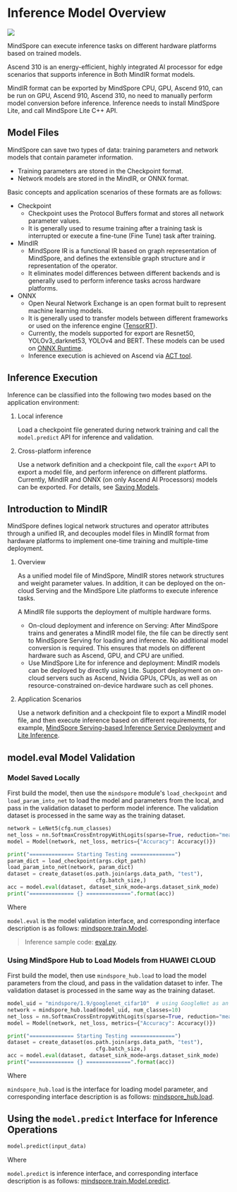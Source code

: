 # Inference Model Overview

<a href="https://gitee.com/mindspore/docs/blob/master/tutorials/experts/source_en/infer/inference.md" target="_blank"><img src="https://mindspore-website.obs.cn-north-4.myhuaweicloud.com/website-images/master/resource/_static/logo_source_en.png"></a>

MindSpore can execute inference tasks on different hardware platforms based on trained models.

Ascend 310 is an energy-efficient, highly integrated AI processor for edge scenarios that supports inference in Both MindIR format models.

MindIR format can be exported by MindSpore CPU, GPU, Ascend 910, can be run on GPU, Ascend 910, Ascend 310, no need to manually perform model conversion before inference. Inference needs to install MindSpore Lite, and call MindSpore Lite C++ API.

## Model Files

MindSpore can save two types of data: training parameters and network models that contain parameter information.

- Training parameters are stored in the Checkpoint format.
- Network models are stored in the MindIR, or ONNX format.

Basic concepts and application scenarios of these formats are as follows:

- Checkpoint
    - Checkpoint uses the Protocol Buffers format and stores all network parameter values.
    - It is generally used to resume training after a training task is interrupted or execute a fine-tune (Fine Tune) task after training.
- MindIR
    - MindSpore IR is a functional IR based on graph representation of MindSpore, and defines the extensible graph structure and ir representation of the operator.
    - It eliminates model differences between different backends and is generally used to perform inference tasks across hardware platforms.
- ONNX
    - Open Neural Network Exchange is an open format built to represent machine learning models.
    - It is generally used to transfer models between different frameworks or used on the inference engine ([TensorRT](https://docs.nvidia.com/deeplearning/tensorrt/api/python_api/index.html)).
    - Currently, the models supported for export are Resnet50, YOLOv3_darknet53, YOLOv4 and BERT. These models can be used on [ONNX Runtime](https://onnxruntime.ai/).
    - Inference execution is achieved on Ascend via [ACT tool](https://www.hiascend.com/document/detail/zh/canncommercial/63RC1/inferapplicationdev/aclcppdevg/aclcppdevg_000001.html).

## Inference Execution

Inference can be classified into the following two modes based on the application environment:

1. Local inference

    Load a checkpoint file generated during network training and call the `model.predict` API for inference and validation.

2. Cross-platform inference

    Use a network definition and a checkpoint file, call the `export` API to export a model file, and perform inference on different platforms. Currently, MindIR and ONNX (on only Ascend AI Processors) models can be exported. For details, see [Saving Models](https://www.mindspore.cn/tutorials/en/master/beginner/save_load.html).

## Introduction to MindIR

MindSpore defines logical network structures and operator attributes through a unified IR, and decouples model files in MindIR format from hardware platforms to implement one-time training and multiple-time deployment.

1. Overview

    As a unified model file of MindSpore, MindIR stores network structures and weight parameter values. In addition, it can be deployed on the on-cloud Serving and the MindSpore Lite platforms to execute inference tasks.

    A MindIR file supports the deployment of multiple hardware forms.

    - On-cloud deployment and inference on Serving: After MindSpore trains and generates a MindIR model file, the file can be directly sent to MindSpore Serving for loading and inference. No additional model conversion is required. This ensures that models on different hardware such as Ascend, GPU, and CPU are unified.
    - Use MindSpore Lite for inference and deployment: MindIR models can be deployed by directly using Lite. Support deployment on on-cloud servers such as Ascend, Nvidia GPUs, CPUs, as well as on resource-constrained on-device hardware such as cell phones.

2. Application Scenarios

    Use a network definition and a checkpoint file to export a MindIR model file, and then execute inference based on different requirements, for example, [MindSpore Serving-based Inference Service Deployment](https://www.mindspore.cn/serving/docs/en/master/serving_example.html) and [Lite Inference](https://www.mindspore.cn/lite/docs/en/master/index.html).

## model.eval Model Validation

### Model Saved Locally

First build the model, then use the `mindspore` module's `load_checkpoint` and `load_param_into_net` to load the model and parameters from the local, and pass in the validation dataset to perform model inference. The validation dataset is processed in the same way as the training dataset.

```python
network = LeNet5(cfg.num_classes)
net_loss = nn.SoftmaxCrossEntropyWithLogits(sparse=True, reduction="mean")
model = Model(network, net_loss, metrics={"Accuracy": Accuracy()})

print("============== Starting Testing ==============")
param_dict = load_checkpoint(args.ckpt_path)
load_param_into_net(network, param_dict)
dataset = create_dataset(os.path.join(args.data_path, "test"),
                            cfg.batch_size,)
acc = model.eval(dataset, dataset_sink_mode=args.dataset_sink_mode)
print("============== {} ==============".format(acc))
```

Where

`model.eval` is the model validation interface, and corresponding interface description is as follows: [mindspore.train.Model](https://www.mindspore.cn/docs/en/master/api_python/train/mindspore.train.Model.html#mindspore.train.Model).

> Inference sample code: [eval.py](https://gitee.com/mindspore/models/blob/master/research/cv/lenet/eval.py).

### Using MindSpore Hub to Load Models from HUAWEI CLOUD

First build the model, then use `mindspore_hub.load` to load the model parameters from the cloud, and pass in the validation dataset to infer. The validation dataset is processed in the same way as the training dataset.

```python
model_uid = "mindspore/1.9/googlenet_cifar10"  # using GoogleNet as an example.
network = mindspore_hub.load(model_uid, num_classes=10)
net_loss = nn.SoftmaxCrossEntropyWithLogits(sparse=True, reduction="mean")
model = Model(network, net_loss, metrics={"Accuracy": Accuracy()})

print("============== Starting Testing ==============")
dataset = create_dataset(os.path.join(args.data_path, "test"),
                            cfg.batch_size,)
acc = model.eval(dataset, dataset_sink_mode=args.dataset_sink_mode)
print("============== {} ==============".format(acc))
```

Where

`mindspore_hub.load` is the interface for loading model parameter, and corresponding interface description is as follows: [mindspore_hub.load](https://www.mindspore.cn/hub/docs/en/master/hub.html#mindspore_hub.load).

## Using the `model.predict` Interface for Inference Operations

```python
model.predict(input_data)
```

Where

`model.predict` is inference interface, and corresponding interface description is as follows: [mindspore.train.Model.predict](https://www.mindspore.cn/docs/en/master/api_python/train/mindspore.train.Model.html#mindspore.train.Model.predict).
